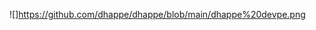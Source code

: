 ![]https://github.com/dhappe/dhappe/blob/main/dhappe%20devpe.png

<!---
dhappe/dhappe is a ✨ special ✨ repository because its `README.md` (this file) appears on your GitHub profile.
You can click the Preview link to take a look at your changes.
--->
